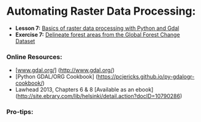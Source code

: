 # Automating Raster Data Processing:
- **Lesson 7:** [Basics of raster data processing with Python and Gdal](Python-and-Gdal.ipynb)
- **Exercise 7:** [Delineate forest areas from the Global Forest Change Dataset]()

### Online Resources:
 - [www.gdal.org/] (http://www.gdal.org/)
 - [Python GDAL/ORG Cookbook] (https://pcjericks.github.io/py-gdalogr-cookbook/)
 - Lawhead 2013, Chapters 6 & 8 [Available as an ebook] (http://site.ebrary.com/lib/helsinki/detail.action?docID=10790286)
 
 ### Pro-tips:
 
 
